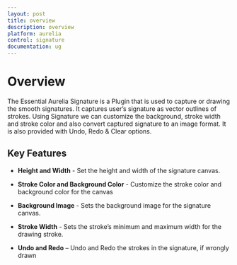 ```yaml
---
layout: post
title: overview
description: overview
platform: aurelia
control: signature
documentation: ug
---
```


# Overview

The Essential Aurelia Signature is a Plugin that is used to capture or drawing the smooth signatures. It captures user’s signature as vector outlines of strokes. Using Signature we can customize the background, stroke width and stroke color and also convert captured signature to an image format. It is also provided with Undo, Redo & Clear options.

## Key Features

* **Height and Width** - Set the height and width of the signature canvas.

* **Stroke Color and Background Color** - Customize the stroke color and background color for the canvas

* **Background Image** - Sets the background image for the signature canvas.

* **Stroke Width** - Sets the stroke’s minimum and maximum width for the drawing stroke.

* **Undo and Redo** – Undo and Redo the strokes in the signature, if wrongly drawn

